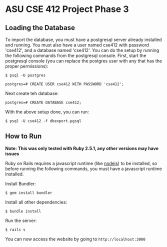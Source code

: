 # ASU CSE 412 Project Phase 3

## Loading the Database
To import the database, you must have a postgresql server already installed and running.
You must also have a user named cse412 with password 'cse412', and a database named 'cse412'. You can do the setup by running the following commands from the postgresql console. First, start the postgresql console (you can replace the postgres user with any that has the proper permissions):
```
$ psql -U postgres
```

```
postgres=# CREATE USER cse412 WITH PASSWORD 'cse412';
```

Next create teh database:
```
postgres=# CREATE DATABASE cse412;
```

With the above setup done, you can run:
```
$ psql -U cse412 -f dbexport.pgsql
```

## How to Run
**Note: This was only tested with Ruby 2.5.1, any other versions may have issues**

Ruby on Rails requires a javascript runtime (like [nodejs](https://nodejs.org/en/)) to be installed, so before running the following commands, you must have a javascript runtime installed.

Install Bundler:
```
$ gem install bundler
```

Install all other dependencies:
```
$ bundle install
```

Run the server:
```
$ rails s
```

You can now access the website by going to `http://localhost:3000`
